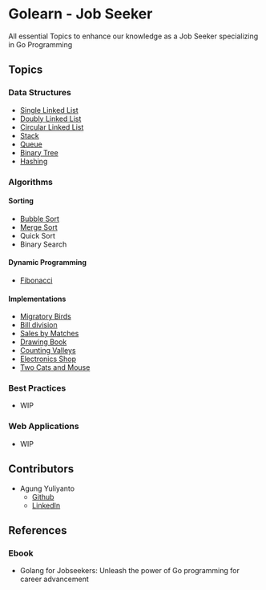 Golearn - Job Seeker
============================
All essential Topics to enhance our knowledge as a Job Seeker specializing in Go Programming

## Topics

### Data Structures
* [Single Linked List](https://github.com/agung96tm/golearn-jobseeker/tree/main/000-data-structures/000-single-linked-list)
* [Doubly Linked List](https://github.com/agung96tm/golearn-jobseeker/blob/main/000-data-structures/001-doubly-linked-list)
* [Circular Linked List](https://github.com/agung96tm/golearn-jobseeker/blob/main/000-data-structures/002-circular-linked-list)
* [Stack](https://github.com/agung96tm/golearn-jobseeker/blob/main/000-data-structures/003-stack)
* [Queue](https://github.com/agung96tm/golearn-jobseeker/blob/main/000-data-structures/004-queue)
* [Binary Tree](https://github.com/agung96tm/golearn-jobseeker/blob/main/000-data-structures/005-binary-tree)
* [Hashing](https://github.com/agung96tm/golearn-jobseeker/blob/main/000-data-structures/006-hashing)

### Algorithms

#### Sorting
* [Bubble Sort](https://github.com/agung96tm/golearn-jobseeker/blob/main/001-algorithms/000-sorts/000-bubble-sort)
* [Merge Sort](https://github.com/agung96tm/golearn-jobseeker/blob/main/001-algorithms/000-sorts/001-merge-sort)
* Quick Sort
* Binary Search

#### Dynamic Programming
* [Fibonacci](https://github.com/agung96tm/golearn-jobseeker/blob/main/001-algorithms/001-dynamic-programming/000-fibonacci)

#### Implementations
* [Migratory Birds](https://github.com/agung96tm/golearn-jobseeker/blob/main/001-algorithms/002-implementation/000000-migratory-birds)
* [Bill division](https://github.com/agung96tm/golearn-jobseeker/blob/main/001-algorithms/002-implementation/000001-bill-division)
* [Sales by Matches](https://github.com/agung96tm/golearn-jobseeker/blob/main/001-algorithms/002-implementation/000002-sales-by-matches)
* [Drawing Book](https://github.com/agung96tm/golearn-jobseeker/blob/main/001-algorithms/002-implementation/000003-drawing-book)
* [Counting Valleys](https://github.com/agung96tm/golearn-jobseeker/blob/main/001-algorithms/002-implementation/000004-counting-valleys)
* [Electronics Shop](https://github.com/agung96tm/golearn-jobseeker/blob/main/001-algorithms/002-implementation/000005-electronics-shop)
* [Two Cats and Mouse](https://github.com/agung96tm/golearn-jobseeker/blob/main/001-algorithms/002-implementation/000006-two-cats-and-mouse)


### Best Practices
* WIP


### Web Applications
* WIP

## Contributors
* Agung Yuliyanto
  * [Github](https://github.com/agung96tm) 
  * [LinkedIn](https://www.linkedin.com/in/agung96tm/)


## References

### Ebook
* Golang for Jobseekers: Unleash the power of Go programming for career advancement 
